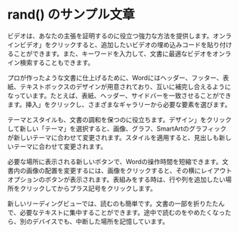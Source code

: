 # rand() のサンプル文章

ビデオは、あなたの主張を証明するのに役立つ強力な方法を提供します。オンラインビデオ」をクリックすると、追加したいビデオの埋め込みコードを貼り付けることができます。また、キーワードを入力して、文書に最適なビデオをオンライン検索することもできます。

プロが作ったような文書に仕上げるために、Wordにはヘッダー、フッター、表紙、テキストボックスのデザインが用意されており、互いに補完し合えるようになっています。たとえば、表紙、ヘッダー、サイドバーを一致させることができます。挿入」をクリックし、さまざまなギャラリーから必要な要素を選びます。

テーマとスタイルも、文書の調和を保つのに役立ちます。デザイン」をクリックして新しい「テーマ」を選択すると、画像、グラフ、SmartArtのグラフィックが新しいテーマに合わせて変更されます。スタイルを適用すると、見出しも新しいテーマに合わせて変更されます。

必要な場所に表示される新しいボタンで、Wordの操作時間を短縮できます。文書内の画像の配置を変更するには、画像をクリックすると、その横にレイアウトオプションのボタンが表示されます。表組みをする時は、行や列を追加したい場所をクリックしてからプラス記号をクリックします。

新しいリーディングビューでは、読むのも簡単です。文書の一部を折りたたんで、必要なテキストに集中することができます。途中で読むのをやめたくなったら、別のデバイスでも、中断した場所を記憶しています。
